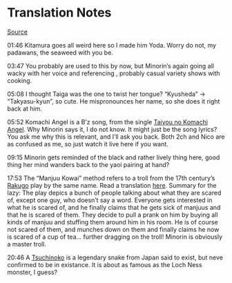 # Translation Notes

[Source](https://web.archive.org/web/20090422062830/http://qqkthx.org/2008/12/15/toradora-10/)

01:46 Kitamura goes all weird here so I made him Yoda. Worry do not, my padawans, the seaweed with you be.

03:47 You probably are used to this by now, but Minorin’s again going all wacky with her voice and referencing <something>, probably casual variety shows with cooking.

05:08 I thought Taiga was the one to twist her tongue? “Kyusheda” -> “Takyasu-kyun”, so cute. He mispronounces her name, so she does it right back at him.

05:52 Komachi Angel is a B’z song, from the single [Taiyou no Komachi Angel](https://en.wikipedia.org/wiki/Taiy%C5%8D_no_Komachi_Angel). Why Minorin says it, I do not know. It might just be the song lyrics? You ask me why this is relevant, and I’ll ask you back. Both 2ch and Nico are as confused as me, so just watch it live here if you want.

09:15 Minorin gets reminded of the black and rather lively thing here, good thing her mind wanders back to the yaoi pairing at hand?

17:53 The “Manjuu Kowai” method refers to a troll from the 17th century’s [Rakugo](https://en.wikipedia.org/wiki/Taiy%C5%8D_no_Komachi_Angel) play by the same name. Read a translation [here](https://web.archive.org/web/20090422062830/http://ttuacjp.at.infoseek.co.jp/manjukowai.html). Summary for the lazy:
The play depics a bunch of people talking about what they are scared of, except one guy, who doesn’t say a word. Everyone gets interested in what he is scared of, and he finally claims that he gets sick of manjuus and that he is scared of them. They decide to pull a prank on him by buying all kinds of manjuu and stuffing them around him in his room. He is of course not scared of them, and munches down on them and finally claims he now is scared of a cup of tea… further dragging on the troll!
Minorin is obviously a master troll.

20:46 A [Tsuchinoko](https://en.wikipedia.org/wiki/Tsuchinoko) is a legendary snake from Japan said to exist, but neve confirmed to be in existance. It is about as famous as the Loch Ness monster, I guess?

